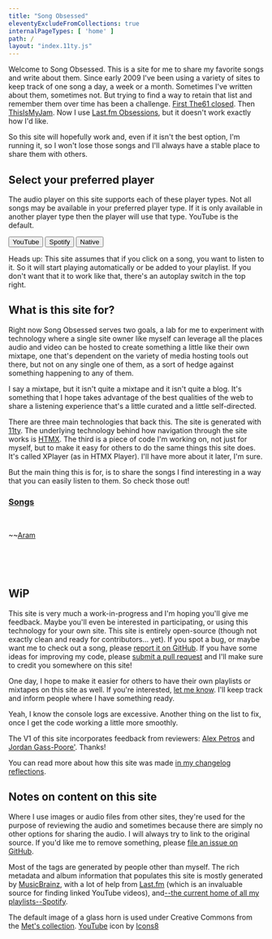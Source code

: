 ```yaml
---
title: "Song Obsessed"
eleventyExcludeFromCollections: true
internalPageTypes: [ 'home' ]
path: /
layout: "index.11ty.js"
---
```


Welcome to <span class="site-name">Song Obsessed</span>. This is a site for me to share my favorite songs and write about them. Since early 2009 I've been using a variety of sites to keep track of one song a day, a week or a month. Sometimes I've written about them, sometimes not. But trying to find a way to retain that list and remember them over time has been a challenge. [First The61 closed](https://en.wikipedia.org/wiki/Thesixtyone). Then [ThisIsMyJam](https://www.theguardian.com/technology/2015/aug/10/this-is-my-jam-music-website-shuts-down-open-web). Now I use [Last.fm Obsessions](https://www.last.fm/user/Shade0/obsessions), but it doesn't work exactly how I'd like.

So this site will hopefully work and, even if it isn't the best option, I'm running it, so I won't lose those songs and I'll always have a stable place to share them with others. 

## Select your preferred player

The audio player on this site supports each of these player types. Not all songs may be available in your preferred player type. If it is only available in another player type then the player will use that type. YouTube is the default. 

<button class="xp-pref-selector disabled" onclick=setPreferredAPI(this) data-pref="yt">YouTube</button> <button class="xp-pref-selector disabled" onclick=setPreferredAPI(this) data-pref="spotify">Spotify</button> <button class="xp-pref-selector disabled" onclick=setPreferredAPI(this) data-pref="native">Native</button>


Heads up: This site assumes that if you click on a song, you want to listen to it. So it will start playing automatically or be added to your playlist. If you don't want that it to work like that, there's an autoplay switch in the top right.

## What is this site for?

Right now <span class="site-name">Song Obsessed</span> serves two goals, a lab for me to experiment with technology where a single site owner like myself can leverage all the places audio and video can be hosted to create something a little like their own mixtape, one that's dependent on the variety of media hosting tools out there, but not on any single one of them, as a sort of hedge against something happening to any of them. 

I say a mixtape, but it isn't quite a mixtape and it isn't quite a blog. It's something that I hope takes advantage of the best qualities of the web to share a listening experience that's a little curated and a little self-directed. 

There are three main technologies that back this. The site is generated with [11ty](https://www.11ty.dev/). The underlying technology behind how navigation through the site works is [HTMX](https://htmx.org/). The third is a piece of code I'm working on, not just for myself, but to make it easy for others to do the same things this site does. It's called XPlayer (as in HTMX Player). I'll have more about it later, I'm sure. 

But the main thing this is for, is to share the songs I find interesting in a way that you can easily listen to them. So check those out! 

### [Songs](/songs/)
<br />

~~[Aram](https://aramzs.github.io/aramzs/)

<br /><br /><br />

## WiP

This site is very much a work-in-progress and I'm hoping you'll give me feedback. Maybe you'll even be interested in participating, or using this technology for your own site. This site is entirely open-source (though not exactly clean and ready for contributors... yet). If you spot a bug, or maybe want me to check out a song, please [report it on GitHub](https://github.com/AramZS/songobsessed/issues). If you have some ideas for improving my code, please [submit a pull request](https://github.com/AramZS/songobsessed/pulls) and I'll make sure to credit you somewhere on this site! 

One day, I hope to make it easier for others to have their own playlists or mixtapes on this site as well. If you're interested, [let me know](https://indieweb.social/@Chronotope). I'll keep track and inform people where I have something ready. 

Yeah, I know the console logs are excessive. Another thing on the list to fix, once I get the code working a little more smoothly. 

The V1 of this site incorporates feedback from reviewers: [Alex Petros](https://alexpetros.com/) and [Jordan Gass-Poore'](https://jgasspoore.com/). Thanks!

You can read more about how this site was made [in my changelog reflections](/about). 

## Notes on content on this site 

Where I use images or audio files from other sites, they're used for the purpose of reviewing the audio and sometimes because there are simply no other options for sharing the audio. I will always try to link to the original source. If you'd like me to remove something, please [file an issue on GitHub](https://github.com/AramZS/songobsessed/issues). 

Most of the tags are generated by people other than myself. The rich metadata and album information that populates this site is mostly generated by [MusicBrainz](https://musicbrainz.org/), with a lot of help from [Last.fm](https://www.last.fm/user/Shade0) (which is an invaluable source for finding linked YouTube videos), and[--the current home of all my playlists--Spotify](https://open.spotify.com/user/aramzs?si=63564e012bdd4767).

The default image of a glass horn is used under Creative Commons from the [Met's collection](https://www.metmuseum.org/art/collection/search/501692). <a target="_blank" href="https://icons8.com/icon/37325/youtube">YouTube</a> icon by <a target="_blank" href="https://icons8.com">Icons8</a>

<script>
	window.setPreferredAPI = function(t){
		console.log("setPreferredAPI", t, t.dataset.pref)
		xplayer.setRetainedSetting("preferredAPI", t.dataset.pref)
		var el = new Array(
				...document.getElementsByClassName("xp-pref-selector")
			).forEach((el) => {
				if (el){
					el.classList.remove("selected")
				}
			})
		t.classList.add("selected")
	}
	var getCurrentAPIPref = function(){
		let pref = xplayer.getRetainedSetting("preferredAPI")
		if (!pref) {
			pref = "yt";
		}
		var el = new Array(
				...document.getElementsByClassName("xp-pref-selector")
			).filter((el) => {
				if (el){
					el.classList.remove("disabled")
					return el.dataset.pref == pref;
				}
			})[0];
			el.classList.add("selected")
	}
	var timeout = setTimeout(getCurrentAPIPref, 3000)
	document.addEventListener("xplaylist-ready", () => {
		clearTimeout(timeout)
		getCurrentAPIPref()
	})
</script>
